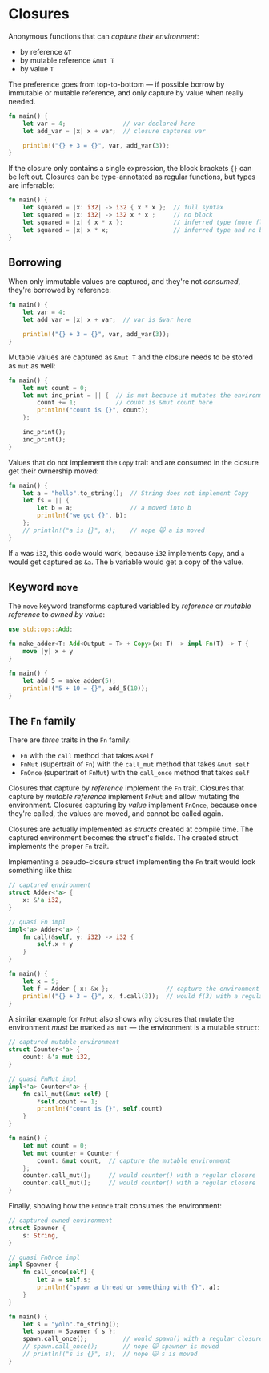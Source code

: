 # Closures

Anonymous functions that can _capture their environment_:
- by reference `&T`
- by mutable reference `&mut T`
- by value `T`

The preference goes from top-to-bottom — if possible borrow by immutable or
mutable reference, and only capture by value when really needed.

```rust
fn main() {
    let var = 4;                // var declared here
    let add_var = |x| x + var;  // closure captures var

    println!("{} + 3 = {}", var, add_var(3));
}
```

If the closure only contains a single expression, the block brackets `{}` can
be left out. Closures can be type-annotated as regular functions, but types are
inferrable:

```rust
fn main() {
    let squared = |x: i32| -> i32 { x * x };  // full syntax
    let squared = |x: i32| -> i32 x * x ;     // no block
    let squared = |x| { x * x };              // inferred type (more flexible)
    let squared = |x| x * x;                  // inferred type and no block
}
```

## Borrowing

When only immutable values are captured, and they're not _consumed_, they're
borrowed by reference:

```rust
fn main() {
    let var = 4;
    let add_var = |x| x + var;  // var is &var here

    println!("{} + 3 = {}", var, add_var(3));
}
```

Mutable values are captured as `&mut T` and the closure needs to be stored
as `mut` as well:

```rust
fn main() {
    let mut count = 0;
    let mut inc_print = || {  // is mut because it mutates the environment
        count += 1;           // count is &mut count here
        println!("count is {}", count);
    };

    inc_print();
    inc_print();
}
```

Values that do not implement the `Copy` trait and are consumed in the closure
get their ownership moved:

```rust
fn main() {
    let a = "hello".to_string();  // String does not implement Copy
    let fs = || {
        let b = a;                // a moved into b
        println!("we got {}", b);
    };
    // println!("a is {}", a);    // nope 🙀 a is moved
}
```

If `a` was `i32`, this code would work, because `i32` implements `Copy`, and `a`
would get captured as `&a`. The `b` variable would get a copy of the value.

## Keyword `move`

The `move` keyword transforms captured variabled by _reference_ or _mutable
reference_ to _owned by value_:

```rust
use std::ops::Add;

fn make_adder<T: Add<Output = T> + Copy>(x: T) -> impl Fn(T) -> T {
    move |y| x + y
}

fn main() {
    let add_5 = make_adder(5);
    println!("5 + 10 = {}", add_5(10));
}
```

## The `Fn` family

There are _three_ traits in the `Fn` family:
- `Fn` with the `call` method that takes `&self`
- `FnMut` (supertrait of `Fn`) with the `call_mut` method that takes `&mut self`
- `FnOnce` (supertrait of `FnMut`) with the `call_once` method that takes `self`

Closures that capture by _reference_ implement the `Fn` trait. Closures that capture
by _mutable reference_ implement `FnMut` and allow mutating the environment.
Closures capturing by _value_ implement `FnOnce`, because once they're called, the
values are moved, and cannot be called again.

Closures are actually implemented as _structs_ created at compile time. The
captured environment becomes the struct's fields. The created struct implements
the proper `Fn` trait.

Implementing a pseudo-closure struct implementing the `Fn` trait would look
something like this:

```rust
// captured environment
struct Adder<'a> {
    x: &'a i32,
}

// quasi Fn impl
impl<'a> Adder<'a> {
    fn call(&self, y: i32) -> i32 {
        self.x + y
    }
}

fn main() {
    let x = 5;
    let f = Adder { x: &x };                // capture the environment
    println!("{} + 3 = {}", x, f.call(3));  // would f(3) with a regular closure
}
```

A similar example for `FnMut` also shows why closures that mutate the environment
_must_ be marked as `mut` — the environment is a mutable `struct`:

```rust
// captured mutable environment
struct Counter<'a> {
    count: &'a mut i32,
}

// quasi FnMut impl
impl<'a> Counter<'a> {
    fn call_mut(&mut self) {
        *self.count += 1;
        println!("count is {}", self.count)
    }
}

fn main() {
    let mut count = 0;
    let mut counter = Counter {
        count: &mut count,  // capture the mutable environment
    };
    counter.call_mut();     // would counter() with a regular closure
    counter.call_mut();     // would counter() with a regular closure
}
```

Finally, showing how the `FnOnce` trait consumes the environment:

```rust
// captured owned environment
struct Spawner {
    s: String,
}

// quasi FnOnce impl
impl Spawner {
    fn call_once(self) {
        let a = self.s;
        println!("spawn a thread or something with {}", a);
    }
}

fn main() {
    let s = "yolo".to_string();
    let spawn = Spawner { s };
    spawn.call_once();          // would spawn() with a regular closure
    // spawn.call_once();       // nope 🙀 spawner is moved
    // println!("s is {}", s);  // nope 🙀 s is moved
}
```
